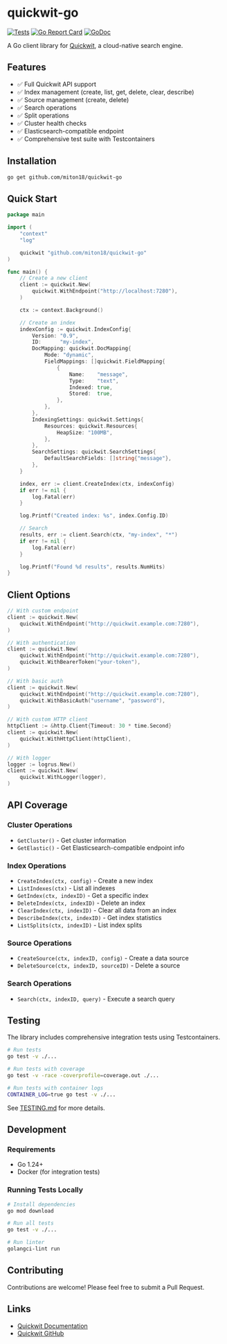 # quickwit-go

[![Tests](https://github.com/miton18/quickwit-go/actions/workflows/test.yml/badge.svg)](https://github.com/miton18/quickwit-go/actions/workflows/test.yml)
[![Go Report Card](https://goreportcard.com/badge/github.com/miton18/quickwit-go)](https://goreportcard.com/report/github.com/miton18/quickwit-go)
[![GoDoc](https://godoc.org/github.com/miton18/quickwit-go?status.svg)](https://godoc.org/github.com/miton18/quickwit-go)

A Go client library for [Quickwit](https://quickwit.io/), a cloud-native search engine.

## Features

- ✅ Full Quickwit API support
- ✅ Index management (create, list, get, delete, clear, describe)
- ✅ Source management (create, delete)
- ✅ Search operations
- ✅ Split operations
- ✅ Cluster health checks
- ✅ Elasticsearch-compatible endpoint
- ✅ Comprehensive test suite with Testcontainers

## Installation

```bash
go get github.com/miton18/quickwit-go
```

## Quick Start

```go
package main

import (
    "context"
    "log"

    quickwit "github.com/miton18/quickwit-go"
)

func main() {
    // Create a new client
    client := quickwit.New(
        quickwit.WithEndpoint("http://localhost:7280"),
    )

    ctx := context.Background()

    // Create an index
    indexConfig := quickwit.IndexConfig{
        Version: "0.9",
        ID:      "my-index",
        DocMapping: quickwit.DocMapping{
            Mode: "dynamic",
            FieldMappings: []quickwit.FieldMapping{
                {
                    Name:    "message",
                    Type:    "text",
                    Indexed: true,
                    Stored:  true,
                },
            },
        },
        IndexingSettings: quickwit.Settings{
            Resources: quickwit.Resources{
                HeapSize: "100MB",
            },
        },
        SearchSettings: quickwit.SearchSettings{
            DefaultSearchFields: []string{"message"},
        },
    }

    index, err := client.CreateIndex(ctx, indexConfig)
    if err != nil {
        log.Fatal(err)
    }

    log.Printf("Created index: %s", index.Config.ID)

    // Search
    results, err := client.Search(ctx, "my-index", "*")
    if err != nil {
        log.Fatal(err)
    }

    log.Printf("Found %d results", results.NumHits)
}
```

## Client Options

```go
// With custom endpoint
client := quickwit.New(
    quickwit.WithEndpoint("http://quickwit.example.com:7280"),
)

// With authentication
client := quickwit.New(
    quickwit.WithEndpoint("http://quickwit.example.com:7280"),
    quickwit.WithBearerToken("your-token"),
)

// With basic auth
client := quickwit.New(
    quickwit.WithEndpoint("http://quickwit.example.com:7280"),
    quickwit.WithBasicAuth("username", "password"),
)

// With custom HTTP client
httpClient := &http.Client{Timeout: 30 * time.Second}
client := quickwit.New(
    quickwit.WithHttpClient(httpClient),
)

// With logger
logger := logrus.New()
client := quickwit.New(
    quickwit.WithLogger(logger),
)
```

## API Coverage

### Cluster Operations
- `GetCluster()` - Get cluster information
- `GetElastic()` - Get Elasticsearch-compatible endpoint info

### Index Operations
- `CreateIndex(ctx, config)` - Create a new index
- `ListIndexes(ctx)` - List all indexes
- `GetIndex(ctx, indexID)` - Get a specific index
- `DeleteIndex(ctx, indexID)` - Delete an index
- `ClearIndex(ctx, indexID)` - Clear all data from an index
- `DescribeIndex(ctx, indexID)` - Get index statistics
- `ListSplits(ctx, indexID)` - List index splits

### Source Operations
- `CreateSource(ctx, indexID, config)` - Create a data source
- `DeleteSource(ctx, indexID, sourceID)` - Delete a source

### Search Operations
- `Search(ctx, indexID, query)` - Execute a search query

## Testing

The library includes comprehensive integration tests using Testcontainers.

```bash
# Run tests
go test -v ./...

# Run tests with coverage
go test -v -race -coverprofile=coverage.out ./...

# Run tests with container logs
CONTAINER_LOG=true go test -v ./...
```

See [TESTING.md](TESTING.md) for more details.

## Development

### Requirements
- Go 1.24+
- Docker (for integration tests)

### Running Tests Locally
```bash
# Install dependencies
go mod download

# Run all tests
go test -v ./...

# Run linter
golangci-lint run
```

## Contributing

Contributions are welcome! Please feel free to submit a Pull Request.

## Links

- [Quickwit Documentation](https://quickwit.io/docs)
- [Quickwit GitHub](https://github.com/quickwit-oss/quickwit)
